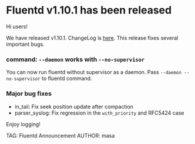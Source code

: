 # Fluentd v1.10.1 has been released

Hi users!

We have released v1.10.1. ChangeLog is [here](https://github.com/fluent/fluentd/blob/master/CHANGELOG.md).
This release fixes several important bugs.

### command: `--daemon` works with `--no-supervisor`

You can now run fluentd without supervisor as a daemon.
Pass `--daemon --no-supervisor` to fluentd command.

### Major bug fixes

- in\_tail: Fix seek position update after compaction
- parser\_syslog: Fix regression in the `with_priority` and RFC5424 case

Enjoy logging!


TAG: Fluentd Announcement
AUTHOR: masa

